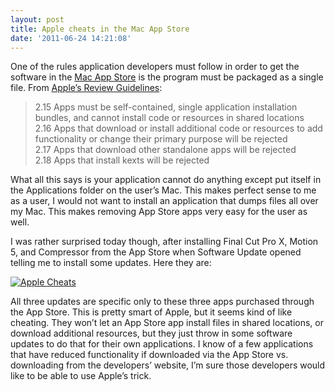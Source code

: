 ```yaml
---
layout: post
title: Apple cheats in the Mac App Store
date: '2011-06-24 14:21:08'
---
```


One of the rules application developers must follow in order to get the software in the [Mac App Store](http://www.apple.com/mac/app-store/) is the program must be packaged as a single file. From [Apple’s Review Guidelines](https://developer.apple.com/appstore/mac/resources/approval/guidelines.html):

> 2.15 Apps must be self-contained, single application installation bundles, and cannot install code or resources in shared locations  
> 2.16 Apps that download or install additional code or resources to add functionality or change their primary purpose will be rejected  
> 2.17 Apps that download other standalone apps will be rejected  
> 2.18 Apps that install kexts will be rejected

What all this says is your application cannot do anything except put itself in the Applications folder on the user’s Mac. This makes perfect sense to me as a user, I would not want to install an application that dumps files all over my Mac. This makes removing App Store apps very easy for the user as well.

I was rather surprised today though, after installing Final Cut Pro X, Motion 5, and Compressor from the App Store when Software Update opened telling me to install some updates. Here they are:

[![Apple Cheats](https://i2.wp.com/frodo.sterlinganderson.net/wp-content/uploads/2011/06/apple_cheats1-362x440.jpg?resize=362%2C440 "Apple Cheats")](https://i1.wp.com/frodo.sterlinganderson.net/wp-content/uploads/2011/06/apple_cheats1.jpg)

All three updates are specific only to these three apps purchased through the App Store. This is pretty smart of Apple, but it seems kind of like cheating. They won’t let an App Store app install files in shared locations, or download additional resources, but they just throw in some software updates to do that for their own applications. I know of a few applications that have reduced functionality if downloaded via the App Store vs. downloading from the developers’ website, I’m sure those developers would like to be able to use Apple’s trick.